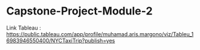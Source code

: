 # Capstone-Project-Module-2

Link Tableau :
https://public.tableau.com/app/profile/muhamad.aris.margono/viz/Tableu_16983946550400/NYCTaxiTrip?publish=yes
